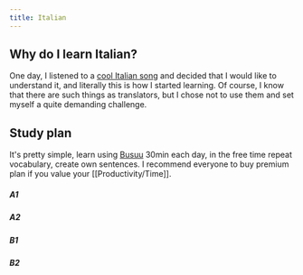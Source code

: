 ```yaml
---
title: Italian
---
```


## Why do I learn Italian?
One day, I listened to a [cool Italian song](https://www.youtube.com/watch?v=kOv7jMLlhYo) and decided that I would like to understand it, and literally this is how I started learning. Of course, I know that there are such things as translators, but I chose not to use them and set myself a quite demanding challenge. 

## Study plan
It's pretty simple, learn using [Busuu](https://www.busuu.com) 30min each day, in the free time repeat vocabulary, create own sentences. 
I recommend everyone to buy premium plan if you value your [[Productivity/Time]].


##### A1

##### A2

##### B1

##### B2